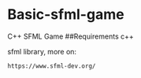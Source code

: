 # Basic-sfml-game
C++ SFML Game
##Requirements
c++

sfml library, more on:
```bash
https://www.sfml-dev.org/
```
